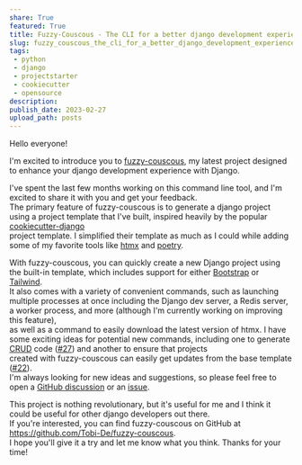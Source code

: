```yaml
---
share: True
featured: True
title: Fuzzy-Couscous - The CLI for a better django development experience
slug: fuzzy_couscous_the_cli_for_a_better_django_development_experience
tags:
 - python
 - django
 - projectstarter 
 - cookiecutter
 - opensource
description:
publish_date: 2023-02-27
upload_path: posts
---
```


Hello everyone!  
  
I'm excited to introduce you to [fuzzy-couscous](https://github.com/Tobi-De/fuzzy-couscous), my latest project designed to enhance your django development experience with Django.  
  
I've spent the last few months working on this command line tool, and I'm excited to share it with you and get your feedback.   
The primary feature of fuzzy-couscous is to generate a django project using a project template that I've built, inspired heavily by the popular [cookiecutter-django](https://github.com/cookiecutter/cookiecutter-django)   
project template. I simplified their template as much as I could while adding some of my favorite tools like [htmx](https://htmx.org/) and [poetry](https://python-poetry.org/).  
  
With fuzzy-couscous, you can quickly create a new Django project using the built-in template, which includes support for either [Bootstrap](https://getbootstrap.com/) or [Tailwind](https://tailwindcss.com/).   
It also comes with a variety of convenient commands, such as launching multiple processes at once including the Django dev server, a Redis server, a worker process, and more (although I'm currently working on improving this feature),   
as well as a command to easily download the latest version of htmx. I have some exciting ideas for potential new commands, including one to generate [CRUD](https://en.wikipedia.org/wiki/Create,_read,_update_and_delete) code ([#27](https://github.com/Tobi-De/fuzzy-couscous/issues/27))  and another to ensure that projects   
created with fuzzy-couscous can easily get updates from the base template ([#22]( https://github.com/Tobi-De/fuzzy-couscous/issues/22)).  
I'm always looking for new ideas and suggestions, so please feel free to open a [GitHub discussion](https://github.com/Tobi-De/fuzzy-couscous/discussions) or an [issue](https://github.com/Tobi-De/fuzzy-couscous/issues/new).  
  
This project is nothing revolutionary, but it's useful for me and I think it could be useful for other django developers out there.  
If you're interested, you can find fuzzy-couscous on GitHub at https://github.com/Tobi-De/fuzzy-couscous.  
I hope you'll give it a try and let me know what you think. Thanks for your time!
